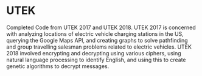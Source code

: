 # UTEK
Completed Code from UTEK 2017 and UTEK 2018. UTEK 2017 is concerned with analyzing locations of electric vehicle
charging stations in the US, querying the Google Maps API, and creating graphs to solve pathfinding and 
group travelling salesman problems related to electric vehicles. UTEK 2018 involved encrypting and decrypting 
using various ciphers, using natural language processing to identify English, and using this to create genetic
algorithms to decrypt messages. 
